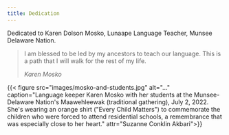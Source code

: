 ```yaml
---
title: Dedication
---
```


Dedicated to Karen Dolson Mosko, Lunaape Language Teacher, Munsee Delaware Nation.

> I am blessed to be led by my ancestors to teach our language. This is a path that I will walk for the rest of my life.
>
> <cite>Karen Mosko</cite>

{{< figure src="images/mosko-and-students.jpg" alt="..." caption="Language keeper Karen Mosko with her students at the Munsee-Delaware Nation's Maawehleewak (traditional gathering), July 2, 2022. She's wearing an orange shirt (\"Every Child Matters\") to commemorate the children who were forced to attend residential schools, a remembrance that was especially close to her heart." attr="Suzanne Conklin Akbari">}}
